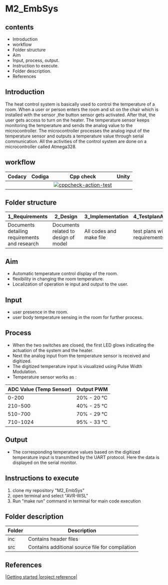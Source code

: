 # M2_EmbSys
## contents
* Introduction
* workflow
* Folder structure
* Aim
* Input, process, output.
* Instruction to execute.
* Folder description.
* References

## Introduction
The heat control system is basically used to control the temperature of a room. When a user or person enters the room and sit on the chair which is installed with the sensor ,the button sensor gets activated. After that, the user gets access to turn on the heater. The temperature sensor keeps monitoring the temperature and sends the analog value to the microcontroller. The microcontroller processes the analog input of the temperature sensor and outputs a temperature value through serial communication. All the activities of the control system are done on a microcontroller called Atmega328.

## workflow 
| Codacy | Codiga | Cpp check| Unity |
| --- | --- | --- | --- |
| | |[![cppcheck-action-test](https://github.com/divyanshsaxena521/M2_EmbSys/actions/workflows/cpp%20check.yml/badge.svg)](https://github.com/divyanshsaxena521/M2_EmbSys/actions/workflows/cpp%20check.yml) | |

## Folder structure
| 1_Requirements | 2_Design | 3_Implementation | 4_TestplanAndOutput | 5_Report | 6_ImagesAndVideos | 7_Others |
| --- | --- | --- | --- | --- | --- | --- |
| Documents detailing requirements and research | Documents related to design of model | All codes and make file | test plans with requirements | summary of all the folders | screenshots of working projects | refrences and supporting documents |

## Aim
* Automatic temperature control display of the room.
* flexibility in changing the room temperature.
* Localization of operation ie input and output to the user.
## Input
* user presence in the room.
* user body temperature sensing in the room for further process.
## Process
* When the two switches are closed, the first LED glows indicating the actuation of the system and the heater.
* Next the analog input from the temperature sensor is received and digitized.
* The digitized temperature input is visualized using Pulse Width Modulation.
* Temperature sensor works as :

ADC Value (Temp Sensor)| Output PWM
----------|----------
0-200 | 20% - 20 °C
210-500 | 40% - 25 °C
510-700 | 70% - 29 °C
710-1024 | 95% - 33 °C

## Output
* The corresponding temperature values based on the digitized temperature input is transmitted by the UART protocol. Here the data is displayed on the serial monitor.

 ## Instructions to execute
1. clone my repository "M2_EmbSys"
2. open terminal and select "AVR-WSL"
3. Run "make run" command in terminal for main code execution

## Folder description
| Folder | Description |
| --- | --- |
| inc | Contains header files |
| src | Contains additional source file for compilation |


## References
|[Getting started ](https://youtu.be/_z0ssXxOM7U)|[project reference](https://www.electronicshub.org/embedded-systems-projects-ideas/)|
